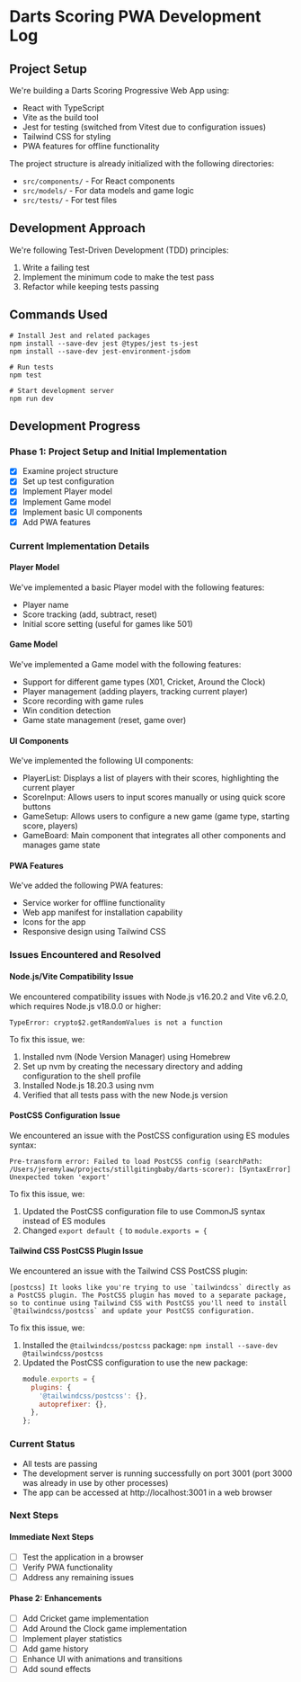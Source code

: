 # Darts Scoring PWA Development Log

## Project Setup

We're building a Darts Scoring Progressive Web App using:

- React with TypeScript
- Vite as the build tool
- Jest for testing (switched from Vitest due to configuration issues)
- Tailwind CSS for styling
- PWA features for offline functionality

The project structure is already initialized with the following directories:

- `src/components/` - For React components
- `src/models/` - For data models and game logic
- `src/tests/` - For test files

## Development Approach

We're following Test-Driven Development (TDD) principles:

1. Write a failing test
2. Implement the minimum code to make the test pass
3. Refactor while keeping tests passing

## Commands Used

```
# Install Jest and related packages
npm install --save-dev jest @types/jest ts-jest
npm install --save-dev jest-environment-jsdom

# Run tests
npm test

# Start development server
npm run dev
```

## Development Progress

### Phase 1: Project Setup and Initial Implementation

- [x] Examine project structure
- [x] Set up test configuration
- [x] Implement Player model
- [x] Implement Game model
- [x] Implement basic UI components
- [x] Add PWA features

### Current Implementation Details

#### Player Model

We've implemented a basic Player model with the following features:

- Player name
- Score tracking (add, subtract, reset)
- Initial score setting (useful for games like 501)

#### Game Model

We've implemented a Game model with the following features:

- Support for different game types (X01, Cricket, Around the Clock)
- Player management (adding players, tracking current player)
- Score recording with game rules
- Win condition detection
- Game state management (reset, game over)

#### UI Components

We've implemented the following UI components:

- PlayerList: Displays a list of players with their scores, highlighting the current player
- ScoreInput: Allows users to input scores manually or using quick score buttons
- GameSetup: Allows users to configure a new game (game type, starting score, players)
- GameBoard: Main component that integrates all other components and manages game state

#### PWA Features

We've added the following PWA features:

- Service worker for offline functionality
- Web app manifest for installation capability
- Icons for the app
- Responsive design using Tailwind CSS

### Issues Encountered and Resolved

#### Node.js/Vite Compatibility Issue

We encountered compatibility issues with Node.js v16.20.2 and Vite v6.2.0, which requires Node.js v18.0.0 or higher:

```
TypeError: crypto$2.getRandomValues is not a function
```

To fix this issue, we:

1. Installed nvm (Node Version Manager) using Homebrew
2. Set up nvm by creating the necessary directory and adding configuration to the shell profile
3. Installed Node.js 18.20.3 using nvm
4. Verified that all tests pass with the new Node.js version

#### PostCSS Configuration Issue

We encountered an issue with the PostCSS configuration using ES modules syntax:

```
Pre-transform error: Failed to load PostCSS config (searchPath: /Users/jeremylaw/projects/stillgitingbaby/darts-scorer): [SyntaxError] Unexpected token 'export'
```

To fix this issue, we:

1. Updated the PostCSS configuration file to use CommonJS syntax instead of ES modules
2. Changed `export default {` to `module.exports = {`

#### Tailwind CSS PostCSS Plugin Issue

We encountered an issue with the Tailwind CSS PostCSS plugin:

```
[postcss] It looks like you're trying to use `tailwindcss` directly as a PostCSS plugin. The PostCSS plugin has moved to a separate package, so to continue using Tailwind CSS with PostCSS you'll need to install `@tailwindcss/postcss` and update your PostCSS configuration.
```

To fix this issue, we:

1. Installed the `@tailwindcss/postcss` package: `npm install --save-dev @tailwindcss/postcss`
2. Updated the PostCSS configuration to use the new package:
   ```js
   module.exports = {
     plugins: {
       '@tailwindcss/postcss': {},
       autoprefixer: {},
     },
   };
   ```

### Current Status

- All tests are passing
- The development server is running successfully on port 3001 (port 3000 was already in use by other processes)
- The app can be accessed at http://localhost:3001 in a web browser

### Next Steps

#### Immediate Next Steps

- [ ] Test the application in a browser
- [ ] Verify PWA functionality
- [ ] Address any remaining issues

#### Phase 2: Enhancements

- [ ] Add Cricket game implementation
- [ ] Add Around the Clock game implementation
- [ ] Implement player statistics
- [ ] Add game history
- [ ] Enhance UI with animations and transitions
- [ ] Add sound effects
